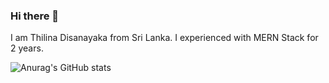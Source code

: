 ### Hi there 👋
I am Thilina Disanayaka from Sri Lanka. I experienced with MERN Stack for 2 years.

![Anurag's GitHub stats](https://github-readme-stats.vercel.app/api?username=dltmthilina&show_icons=true)

<!--
**dltmthilina/dltmthilina** is a ✨ _special_ ✨ repository because its `README.md` (this file) appears on your GitHub profile.

Here are some ideas to get you started:

- 🔭 I’m currently working on ...
- 🌱 I’m currently learning ...
- 👯 I’m looking to collaborate on ...
- 🤔 I’m looking for help with ...
- 💬 Ask me about ...
- 📫 How to reach me: ...
- 😄 Pronouns: ...
- ⚡ Fun fact: ...
-->
